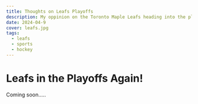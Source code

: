 ```yaml
---
title: Thoughts on Leafs Playoffs
description: My oppinion on the Toronto Maple Leafs heading into the playloffs...
date: 2024-04-9
cover: leafs.jpg
tags:
  - leafs
  - sports
  - hockey
---
```


# Leafs in the Playoffs Again!

Coming soon.....